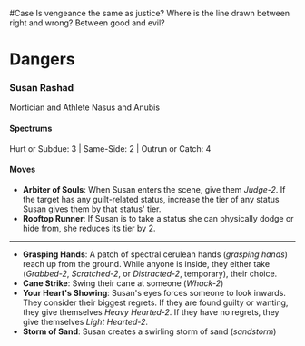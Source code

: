#Case Is vengeance the same as justice? Where is the line drawn between right and wrong? Between good and evil?

# Dangers
### Susan Rashad
Mortician and Athlete
Nasus and Anubis

#### Spectrums
Hurt or Subdue: 3 | Same-Side: 2 | Outrun or Catch: 4
#### Moves
- **Arbiter of Souls**: When Susan enters the scene, give them *Judge-2*. If the target has any guilt-related status, increase the tier of any status Susan gives them by that status' tier.
- **Rooftop Runner**: If Susan is to take a status she can physically dodge or hide from, she reduces its tier by 2.
- ---
- **Grasping Hands**: A patch of spectral cerulean hands (*grasping hands*) reach up from the ground. While anyone is inside, they either take (*Grabbed-2*, *Scratched-2*, or *Distracted-2*, temporary), their choice. 
- **Cane Strike**: Swing their cane at someone (*Whack-2*)
- **Your Heart's Showing**: Susan's eyes forces someone to look inwards. They consider their biggest regrets. If they are found guilty or wanting, they give themselves *Heavy Hearted-2*. If they have no regrets, they give themselves *Light Hearted-2*.
- **Storm of Sand**: Susan creates a swirling storm of sand (*sandstorm*)